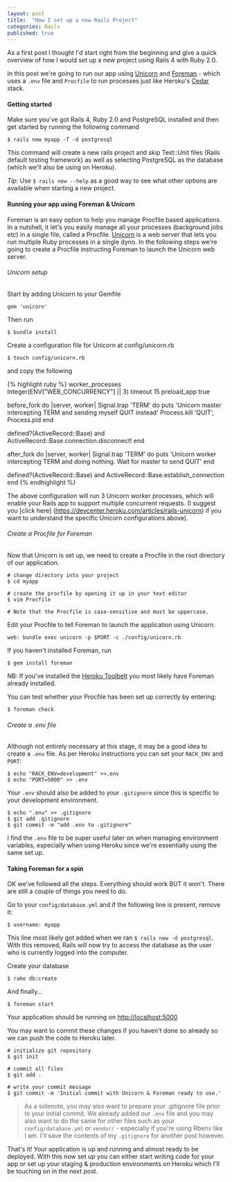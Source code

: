 ```yaml
---
layout: post
title:  "How I set up a new Rails Project"
categories: Rails
published: true
---
```


As a first post I thought I'd start right from the beginning and give a quick overview of how I would set up a new project using Rails 4 with Ruby 2.0.

In this post we're going to run our app using [Unicorn](https://devcenter.heroku.com/articles/rails-unicorn) and [Foreman](https://github.com/ddollar/foreman) - which uses a `.env` file and `Procfile` to run processes just like Heroku's [Cedar](https://devcenter.heroku.com/articles/cedar/) stack.

#### Getting started

Make sure you've got Rails 4, Ruby 2.0 and PostgreSQL installed and then get started by running the following command

    $ rails new myapp -T -d postgresql

This command will create a new rails project and skip Test::Unit files (Rails default testing framework) as well as selecting PostgreSQL as the database (which we'll also be using on Heroku).

*Tip:* Use `$ rails new --help` as a good way to see what other options are available when starting a new project.

#### Running your app using Foreman & Unicorn

Foreman is an easy option to help you manage Procfile based applications. In
a nutshell, it let's you easily manage all your processes (background jobs etc)
in a single file, called a Procfile. [Unicorn](https://devcenter.heroku.com/articles/rails-unicorn) is a web server that lets you run multiple Ruby processes in a single dyno. In the following steps we're going to create a Procfile instructing Foreman to launch the Unicorn web server.

###### Unicorn setup

Start by adding Unicorn to your Gemfile

    gem 'unicorn'

Then run

    $ bundle install

Create a configuration file for Unicorn at config/unicorn.rb

    $ touch config/unicorn.rb

and copy the following

{% highlight ruby %}
worker_processes Integer(ENV["WEB_CONCURRENCY"] || 3)
timeout 15
preload_app true

before_fork do |server, worker|
  Signal.trap 'TERM' do
    puts 'Unicorn master intercepting TERM and sending myself QUIT instead'
    Process.kill 'QUIT', Process.pid
  end

  defined?(ActiveRecord::Base) and
    ActiveRecord::Base.connection.disconnect!
end

after_fork do |server, worker|
  Signal.trap 'TERM' do
    puts 'Unicorn worker intercepting TERM and doing nothing. Wait for master to
send QUIT'
  end

  defined?(ActiveRecord::Base) and
    ActiveRecord::Base.establish_connection
end 
{% endhighlight %}

The above configuration will run 3 Unicorn
worker processes, which will enable your Rails app to support multiple concurrent
requests. (I suggest you [click here]
(https://devcenter.heroku.com/articles/rails-unicorn) if you want to understand
the specific Unicorn configurations above).


###### Create a Procfile for Foreman

Now that Unicorn is set up, we need to create a Procfile in the root directory of our application.

    # change directory into your project
    $ cd myapp

    # create the procfile by opening it up in your text editor
    $ vim Procfile

    # Note that the Procfile is case-sensitive and must be uppercase.

Edit your Procfile to tell Foreman to launch the application
using Unicorn.

    web: bundle exec unicorn -p $PORT -c ./config/unicorn.rb

If you haven't installed Foreman, run 

    $ gem install foreman 

NB: If you've installed the [Heroku Toolbelt](https://toolbelt.heroku.com/) you most likely have Foreman
already installed.

You can test whether your Procfile has been set up correctly by entering:

    $ foreman check

###### Create a .env file

Although not entirely necessary at this stage, it may be a good idea to create a
`.env` file. As per Heroku instructions you can set your `RACK_ENV` and `PORT`:

    $ echo "RACK_ENV=development" >>.env
    $ echo "PORT=5000" >> .env

Your `.env` should also be added to your `.gitignore` since this is specific to
your development environment.

    $ echo ".env" >> .gitignore
    $ git add .gitignore
    $ git commit -m "add .env to .gitignore"

I find the `.env` file to be super useful later on when managing environment
variables, especially when using Heroku since we're essentially using the same
set up.

#### Taking Foreman for a spin

OK we've followed all the steps. Everything should work BUT it won't. There are
still a couple of things you need to do.

Go to your `config/database.yml` and if the following line is present, remove it:

    $ username: myapp

This line most likely got added when we ran `$ rails new -d postgresql`. With this removed, Rails will now try to access the database as the user who is currently logged
into the computer.

Create your database

    $ rake db:create

And finally...

    $ foreman start

Your application should be running on [http://localhost:5000](http://localhost:5000)


You may want to commit these changes if you haven't done so already so we
can push the code to Heroku later.

    # initialize git repository
    $ git init

    # commit all files
    $ git add .

    # write your commit message
    $ git commit -m 'Initial commit with Unicorn & Foreman ready to use.'

> As a sidenote, you may also want to prepare your .gitignore file prior to your
initial commit. We already added our `.env` file and you may also want to do the
same for other files such as your `config/database.yml` or `vendor/` -
especially if you're using Rbenv like I am. I'll save the contents of my `.gitignore` for another post however.


That's it! Your application is up and running and almost ready to be deployed. With
this now set up you can either start writing code for your app or set up your
staging & production environments on Heroku which I'll be touching on in the
next post.
